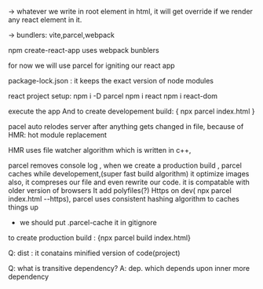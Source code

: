 -> whatever we write in root element in html, it will get override if we render any react element in it.

-> bundlers: vite,parcel,webpack

npm create-react-app uses webpack bunblers


for now we will use parcel for igniting our react app

package-lock.json : it keeps the exact version of node modules 

react project setup:
npm i -D parcel
npm i react
npm i react-dom

execute the app And to create developement build: { npx parcel index.html }
 



pacel auto relodes server after anything gets changed in file, because of HMR: hot module replacement

HMR uses file watcher algorithm which is written in c++,

parcel removes console log , when we create a production build ,
parcel caches while developement,(super fast build algorithm)
it optimize images also,
it compreses our file and even rewrite our code.
it is compatable with older version of browsers
It add polyfiles(?)
Https on dev( npx parcel index.html --https),
parcel uses consistent hashing algorithm to caches things up

* we should put .parcel-cache it in gitignore

to create production build : {npx parcel build index.html}

Q: dist : it conatains minified version of code(project)

Q: what is transitive dependency? A: dep. which depends upon inner more dependency